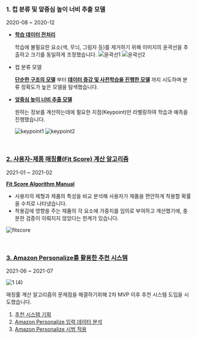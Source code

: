 ### 1. 컵 분류 및 앞중심 높이 너비 추출 모델
2020-08 ~ 2020-12

- **[학습 데이터 전처리](https://github.com/sonsoowon/poola-ai/blob/master/Image_Preprocess.ipynb)**

  학습에 불필요한 요소(색, 무늬, 그림자 등)를 제거하기 위해 이미지의 윤곽선을 추출하고 크기를 동일하게 조정했습니다.
  ![윤곽선1](https://user-images.githubusercontent.com/55790232/195974520-1c3ef7d8-4666-413e-a200-0b6e1fd50559.png)
  ![윤곽선2](https://user-images.githubusercontent.com/55790232/195974517-94ce7220-2f59-4636-ae6c-76d0b956075f.png)
  
- 컵 분류 모델

  **[단순한 구조의 모델](https://github.com/sonsoowon/poola-ai/blob/master/Simple_Cup_Classification.ipynb)** 부터 **[데이터 증강 및 사전학습을 진행한 모델](https://github.com/sonsoowon/poola-ai/blob/master/Complex_Cup_Classification.ipynb)** 까지 시도하며 분류 정확도가 높은 모델을 탐색했습니다.

- **[앞중심 높이 너비 추출 모델](https://github.com/sonsoowon/poola-ai/blob/master/Keypoint_Prediction.ipynb)**

  원하는 정보를 계산하는데에 필요한 지점(Keypoint)만 라벨링하여 학습과 예측을 진행했습니다.
  
  ![keypoint1](https://user-images.githubusercontent.com/55790232/195974522-641f281f-6289-4f13-bde3-70566d4ba732.png)
  ![keypoint2](https://user-images.githubusercontent.com/55790232/195974524-c79d3e21-ed0c-4fd5-810b-c541939f63dc.png)

<br/>

### [2. 사용자-제품 매칭률(Fit Score) 계산 알고리즘](https://github.com/sonsoowon/poola-ai/blob/master/Fit_Score_Algorithm.ipynb)
2021-01 ~ 2021-02

**[Fit Score Algorithm Manual](https://glaze-breadfruit-31f.notion.site/Fit-Score-Algorithm-Manual-8eda341793f44a71a4814a4a3e1095ec)**

- 사용자의 체형과 제품의 특성을 비교 분석해 사용자가 제품을 편안하게 착용할 확률을 수치로 나타냈습니다.
- 착용감에 영향을 주는 제품의 각 요소에 가중치를 임의로 부여하고 계산했기에, 충분한 검증이 이뤄지지 않았다는 한계가 있습니다.

![fitscore](https://user-images.githubusercontent.com/55790232/195974799-6c9ffbe5-39b5-418a-896c-232d90d0df03.png)

<br/>

### [3. Amazon Personalize를 활용한 추천 시스템](https://glaze-breadfruit-31f.notion.site/Amazon-Personalize-Manual-84985f2ad8854491879ef25c89ae6877)
2021-06 ~ 2021-07

![1 (4)](https://user-images.githubusercontent.com/55790232/195975800-5083b709-206d-4907-a77c-1a9cfa2b7941.png)

매칭률 계산 알고리즘의 문제점을 해결하기위해 2차 MVP 이후 추천 시스템 도입을 시도했습니다.

1. [추천 시스템 기획](https://glaze-breadfruit-31f.notion.site/W4-fbe22e9ab78244f89e69443ed2ee8d39)
2. [Amazon Personalize 입력 데이터 분석](https://glaze-breadfruit-31f.notion.site/Amazon-Personalize-Input-W5-f1cf3d99486d45e59ed27c7fd20d4443)
3. [Amazon Personalize 시범 적용](https://glaze-breadfruit-31f.notion.site/Amazon-Personalize-W6-a28cab2fc6d442b9b5072f60e35c7e30)
